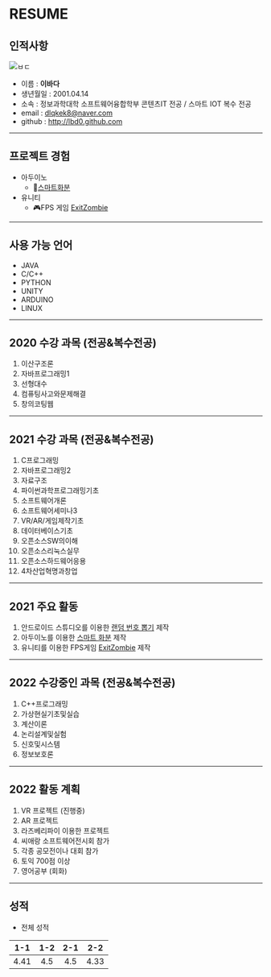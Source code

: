 # RESUME
## 인적사항
![ㅂㄷ](https://user-images.githubusercontent.com/80818640/163997620-b7d1a062-e37d-4593-997c-496738e4d4c6.jpg)
* 이름 : **이바다**
* 생년월일 : 2001.04.14
* 소속 : 정보과학대학 소프트웨어융합학부 콘텐츠IT 전공 / 스마트 IOT 복수 전공
* email : dlqkek8@naver.com
* github : http://lbd0.github.com
***
## 프로젝트 경험
* 아두이노
  + 🌱[스마트화분](https://github.com/lbd0/SoftwareExhibition)
* 유니티
  + 🎮FPS 게임 [ExitZombie](https://github.com/lbd0/UnityProject_ExitZombie)
***
## 사용 가능 언어
* JAVA
* C/C++
* PYTHON
* UNITY
* ARDUINO
* LINUX
***
## 2020 수강 과목 (전공&복수전공)
1. 이산구조론
2. 자바프로그래밍1
3. 선형대수
4. 컴퓨팅사고와문제해결
5. 창의코팅웹
***
## 2021 수강 과목 (전공&복수전공)
1. C프로그래밍
2. 자바프로그래밍2
3. 자료구조
4. 파이썬과학프로그래밍기초
5. 소프트웨어개론
6. 소프트웨어세미나3
7. VR/AR/게임제작기초
8. 데이터베이스기초
9. 오픈소스SW의이해  
10. 오픈소스리눅스실무
11. 오픈소스하드웨어응용
12. 4차산업혁명과창업
***
## 2021 주요 활동
1. 안드로이드 스튜디오를 이용한 [랜덤 번호 뽑기](http://github.com/lbd0/RandomNumber) 제작
2. 아두이노를 이용한 [스마트 화분](https://github.com/lbd0/SoftwareExhibition) 제작
3. 유니티를 이용한 FPS게임 [ExitZombie](https://github.com/lbd0/UnityProject_ExitZombie) 제작 
***
## 2022 수강중인 과목 (전공&복수전공)
1. C++프로그래밍
2. 가상현실기초및실습
3. 계산이론
4. 논리설계및실험
5. 신호및시스템
6. 정보보호론
***
## 2022 활동 계획
1. VR 프로젝트 (진행중)
2. AR 프로젝트
3. 라즈베리파이 이용한 프로젝트
4. 씨애랑 소프트웨어전시회 참가
5. 각종 공모전이나 대회 참가
6. 토익 700점 이상
7. 영어공부 (회화)
***
## 성적
* 전체 성적  

|1-1|1-2|2-1|2-2|
|:---:|:---:|:---:|:---:|
|4.41|4.5|4.5|4.33|
